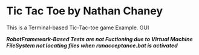 Tic Tac Toe by Nathan Chaney
===========

This is a Terminal-based Tic-Tac-toe game Example. 
GUI


***RobotFramework-Based Tests are not Fuctioning due to Virtual Machine 
FileSystem not locating files when runacceptance.bat is activated***
